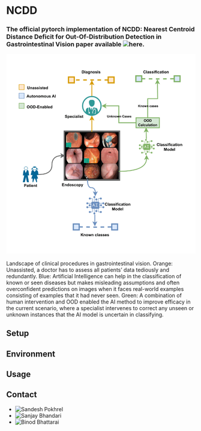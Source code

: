 # NCDD
### The official pytorch implementation of NCDD: Nearest Centroid Distance Deficit for Out-Of-Distribution Detection in Gastrointestinal Vision paper available ![here](https://arxiv.org/abs/2412.01590).

![Clinical Overview](https://github.com/bhattarailab/NCDD/blob/main/intro.png)

Landscape of clinical procedures in gastrointestinal vision. Orange: Unassisted, a doctor has to assess all patients’ data tediously and redundantly. Blue: Artificial Intelligence can help in the classification of known or seen diseases but makes misleading assumptions and often overconfident predictions on images when it faces real-world examples consisting of examples that it had never seen. Green: A combination of human intervention and OOD enabled the AI method to improve efficacy in the current scenario, where a specialist intervenes to correct any unseen or unknown instances that the AI model is uncertain in classifying.


## Setup


## Environment

## Usage

## Contact
- ![Sandesh Pokhrel](mailto:sandesh.pokhrel@naamii.org.np)
- ![Sanjay Bhandari](mailto:sanjay.bhandari@naamii.org.np)
- ![Binod Bhattarai](mailto:binod.bhattarai@abdn.ac.uk)
